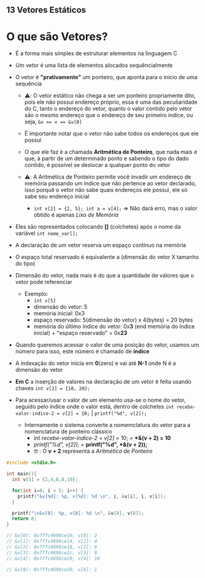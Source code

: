 ## 13 Vetores Estáticos

# O que são Vetores?

- É a forma mais simples de estruturar elementos na linguagem C
- Um vetor é uma lista de elementos alocados sequêncialmente
- O vetor é **"prativamente"** um ponteiro, que aponta para o início de uma sequência

  - ⚠️: O vetor estático não chega a ser um ponteiro propriamente dito, pois ele não possui endereço próprio, essa é uma das peculiaridade do C, tanto o endereço do vetor, quanto o valor contido pelo vetor são o mesmo endereço que o endereço de seu primeiro índice, ou seja, `&v == v == &v[0]`

  - É importante notar que o vetor não sabe todos os endereços que ele possui
  - O que ele faz é a chamada **Aritmética de Ponteiro**, que nada mais é que, à partir de um determinado ponto e sabendo o tipo do dado contido, é possível se deslocar a qualquer ponto do vetor
  - ⚠️: A Aritmética de Ponteiro permite você invadir um endereço de memória passando um índice que não pertence ao vetor declarado, isso porquê o vetor não sabe quais endereços ele possui, ele só sabe seu endereço inicial
    - `int v[2] = {2, 5}; int a = v[4];` => Não dará erro, mas o valor obtido é apenas _Lixo de Memória_

- Eles são representados colocando **[]** (colchetes) após o nome da variável `int nome_var[];`
- A declaração de um vetor reserva um espaço contínuo na memória
- O espaço total reservado é equivalente a (dimensão do vetor X tamanho do tipo)
- Dimensão do vetor, nada mais é do que a quantidade de valores que o vetor pode referenciar

  - Exemplo:
    - `int v[5]`
    - dimensão do vetor: 5
    - memória inicial: 0x3
    - espaço reservado: 5(dimensão do vetor) x 4(bytes) = 20 bytes
    - memória do último indice do vetor: 0x**3** (end memória do índice inicial) + "espaço reservado" = 0x**23**

- Quando queremos acessar o valor de uma posição do vetor, usamos um número para isso, este número é chamado de **índice**
- A indexação do vetor inicia em **0**(zero) e vai até **N-1** onde N é a dimensão do vetor
- **Em C** a inserção de valores na declaração de um vetor é feita usando chaves `int v[2] = {10, 20};`
- Para acessar/usar o valor de um elemento usa-se o nome do vetor, seguido pelo índice onde o valor está, dentro de colchetes `int recebe-valor-indice-2 = v[2] = 10;` | `printf("%d", v[2]);`
  - Internamente o sistema converte a nomemclatura do vetor para a nomenclatura de ponteiro clássico
    - _int recebe-valor-indice-2 = v[2]_ = 10; = **\*&(v + 2) = 10**
    - _printf("%d", v[2]);_ = **printf("%d", \*&(v + 2));**
    - 🤓 : O **v + 2** representa a _Aritmética de Ponteiro_

```c
#include <stdio.h>

int main(){
  int v[5] = {2,4,6,8,10};

  for(int i=0; i < 5; i++) {
    printf("&v[%d]: %p, v[%d]: %d \n", i, &v[i], i, v[i]);
  }

  printf("\n&v[8]: %p, v[8]: %d \n", &v[8], v[8]);
  return 0;
}

// &v[0]: 0x7ffc4696ce10, v[0]: 2
// &v[1]: 0x7ffc4696ce14, v[1]: 4
// &v[2]: 0x7ffc4696ce18, v[2]: 6
// &v[3]: 0x7ffc4696ce1c, v[3]: 8
// &v[4]: 0x7ffc4696ce20, v[4]: 10

// &v[8]: 0x7ffc4696ce30, v[8]: 1
```
